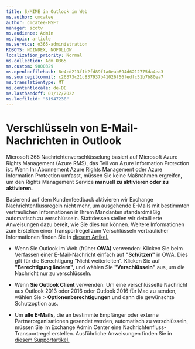 ```yaml
---
title: S/MIME in Outlook im Web
ms.author: cmcatee
author: cmcatee-MSFT
manager: scotv
ms.audience: Admin
ms.topic: article
ms.service: o365-administration
ROBOTS: NOINDEX, NOFOLLOW
localization_priority: Normal
ms.collection: Adm_O365
ms.custom: 9000329
ms.openlocfilehash: 8e4cd213f1b2fd89f1a0eab694d6212775da4ea3
ms.sourcegitcommit: c26373c21c837937b41026f56fedfc51b7b80ea7
ms.translationtype: MT
ms.contentlocale: de-DE
ms.lasthandoff: 01/12/2022
ms.locfileid: "61947238"
---
```

# <a name="encrypt-email-messages-in-outlook"></a>Verschlüsseln von E-Mail-Nachrichten in Outlook

Microsoft 365 Nachrichtenverschlüsselung basiert auf Microsoft Azure Rights Management (Azure RMS), das Teil von Azure Information Protection ist. Wenn Ihr Abonnement Azure Rights Management oder Azure Information Protection umfasst, müssen Sie keine Maßnahmen ergreifen, um den Rights Management Service **manuell zu aktivieren oder zu aktivieren.**

Basierend auf dem Kundenfeedback aktivieren wir Exchange Nachrichtenflussregeln nicht mehr, um ausgehende E-Mails mit bestimmten vertraulichen Informationen in Ihrem Mandanten standardmäßig automatisch zu verschlüsseln. Stattdessen stellen wir detaillierte Anweisungen dazu bereit, wie Sie dies tun können. Weitere Informationen zum Erstellen einer Transportregel zum Verschlüsseln vertraulicher Informationen finden Sie in [diesem Artikel.](https://aka.ms/OmeEtr)

- Wenn Sie Outlook im Web (früher **OWA)** verwenden: Klicken Sie beim Verfassen einer E-Mail-Nachricht einfach auf **"Schützen"** in OWA. Dies gilt für die Berechtigung "Nicht weiterleiten". Klicken Sie auf **"Berechtigung ändern",** und wählen Sie **"Verschlüsseln"** aus, um die Nachricht nur zu verschlüsseln.

- Wenn **Sie Outlook Client** verwenden: Um eine verschlüsselte Nachricht aus Outlook 2013 oder 2016 oder Outlook 2016 für Mac zu senden, wählen Sie   >  **Optionenberechtigungen** und dann die gewünschte Schutzoption aus.

- Um **alle E-Mails,** die an bestimmte Empfänger oder externe Partnerorganisationen gesendet werden, automatisch zu verschlüsseln, müssen Sie im Exchange Admin Center eine Nachrichtenfluss-Transportregel erstellen. Ausführliche Anweisungen finden Sie in [diesem Supportartikel.](https://docs.microsoft.com/microsoft-365/compliance/define-mail-flow-rules-to-encrypt-email#create-mail-flow-rules-to-encrypt-email-messages-with-the-new-ome-capabilities)

